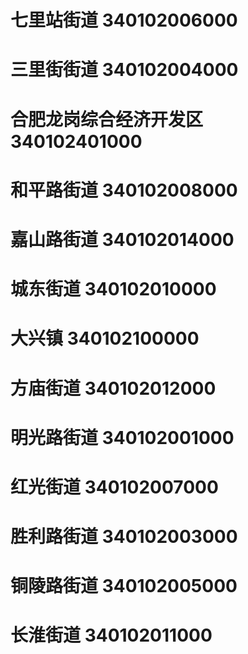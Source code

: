 # 七里站街道 340102006000
# 三里街街道 340102004000
# 合肥龙岗综合经济开发区 340102401000
# 和平路街道 340102008000
# 嘉山路街道 340102014000
# 城东街道 340102010000
# 大兴镇 340102100000
# 方庙街道 340102012000
# 明光路街道 340102001000
# 红光街道 340102007000
# 胜利路街道 340102003000
# 铜陵路街道 340102005000
# 长淮街道 340102011000
